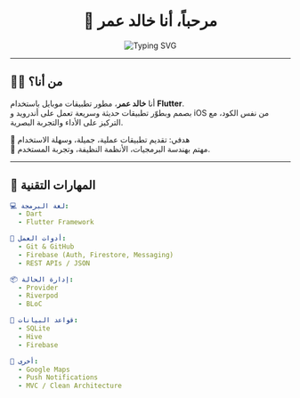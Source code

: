 <h1 align="center">👋 مرحباً، أنا خالد عمر</h1>

<p align="center">
  <img src="https://readme-typing-svg.demolab.com?font=Cairo&weight=600&size=22&duration=3000&pause=1000&color=58A6FF&center=true&vCenter=true&width=500&lines=Flutter+Developer+from+Egypt;I+create+mobile+apps+with+❤️+and+clean+code;Welcome+to+my+GitHub+profile!" alt="Typing SVG" />
</p>

---

## 🧑‍💻 من أنا؟
أنا **خالد عمر**، مطور تطبيقات موبايل باستخدام **Flutter**.  
بصمم وبطوّر تطبيقات حديثة وسريعة تعمل على أندرويد و iOS من نفس الكود، مع التركيز على الأداء والتجربة البصرية.

🎯 هدفي: تقديم تطبيقات عملية، جميلة، وسهلة الاستخدام  
🧩 مهتم بهندسة البرمجيات، الأنظمة النظيفة، وتجربة المستخدم.

---

## 🧠 المهارات التقنية

```yaml
💻 لغة البرمجة:
  - Dart
  - Flutter Framework

🔧 أدوات العمل:
  - Git & GitHub
  - Firebase (Auth, Firestore, Messaging)
  - REST APIs / JSON

📦 إدارة الحالة:
  - Provider
  - Riverpod
  - BLoC

🧱 قواعد البيانات:
  - SQLite
  - Hive
  - Firebase

🎯 أخرى:
  - Google Maps
  - Push Notifications
  - MVC / Clean Architecture
